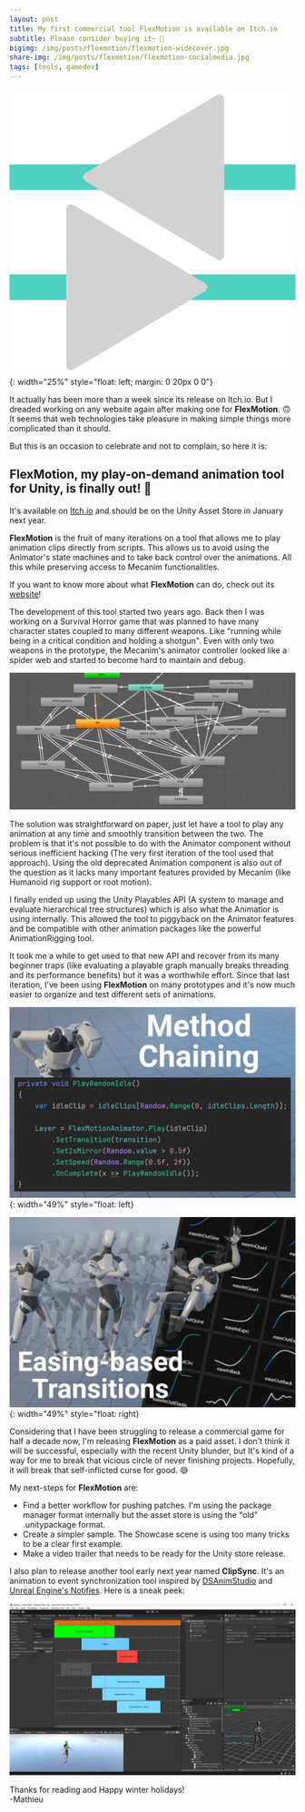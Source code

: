 ```yaml
---
layout: post
title: My first commercial tool FlexMotion is available on Itch.io
subtitle: Please consider buying it~ 🥲
bigimg: /img/posts/flexmotion/flexmotion-widecover.jpg
share-img: /img/posts/flexmotion/flexmotion-socialmedia.jpg
tags: [tools, gamedev]
---
```


![FlexMotion logo](/img/posts/flexmotion/flexmotion-logo-light.svg){: width="25%" style="float: left; margin: 0 20px 0 0"}

It actually has been more than a week since its release on Itch.io. But I dreaded working on any website again after making one for **FlexMotion**. 🙃
It seems that web technologies take pleasure in making simple things more complicated than it should.

But this is an occasion to celebrate and not to complain, so here it is: 

## FlexMotion, my play-on-demand animation tool for Unity, is finally out! 🥳

It's available on [Itch.io](https://moartis.itch.io/flexmotion) and should be on the Unity Asset Store in January next year.

**FlexMotion** is the fruit of many iterations on a tool that allows me to play animation clips directly from scripts. This allows us to avoid using the Animator's state machines and to take back control over the animations. All this while preserving access to Mecanim functionalities. 

If you want to know more about what **FlexMotion** can do, check out its [website](https://flexmotion.moartis.dev)!

The development of this tool started two years ago. Back then I was working on a Survival Horror game that was planned to have many character states coupled to many different weapons. Like "running while being in a critical condition and holding a shotgun". Even with only two weapons in the prototype, the Mecanim's animator controller looked like a spider web and started to become hard to maintain and debug. 

![Typical animator controller](/img/posts/flexmotion/animator-controller.webp)

The solution was straightforward on paper, just let have a tool to play any animation at any time and smoothly transition between the two. 
The problem is that it's not possible to do with the Animator component without serious inefficient hacking (The very first iteration of the tool used that approach).
Using the old deprecated Animation component is also out of the question as it lacks many important features provided by Mecanim (like Humanoid rig support or root motion).

I finally ended up using the Unity Playables API (A system to manage and evaluate hierarchical tree structures) which is also what the Animatior is using internally. 
This allowed the tool to piggyback on the Animator features and be compatible with other animation packages like the powerful AnimationRigging tool.

It took me a while to get used to that new API and recover from its many beginner traps (like evaluating a playable graph manually breaks threading and its performance benefits) but it was a worthwhile effort. Since that last iteration, I've been using **FlexMotion** on many prototypes and it's now much easier to organize and test different sets of animations.

![Method Chaining](/img/posts/flexmotion/MethodChaining.jpg){: width="49%" style="float: left}
<!-- ![Time Callbacks](/img/posts/flexmotion/TimeCallbacks.jpg){: width="32%" style="float: center}  -->
![Easing-based transitions](/img/posts/flexmotion/EasingBasedTransitions.jpg){: width="49%" style="float: right} 

Considering that I have been struggling to release a commercial game for half a decade now, I'm releasing **FlexMotion** as a paid asset.
I don't think it will be successful, especially with the recent Unity blunder, but It's kind of a way for me to break that vicious circle of never finishing projects. 
Hopefully, it will break that self-inflicted curse for good. 😅

My next-steps for **FlexMotion** are: 
- Find a better workflow for pushing patches. I'm using the package manager format internally but the asset store is using the "old" .unitypackage format.
- Create a simpler sample. The Showcase scene is using too many tricks to be a clear first example.
- Make a video trailer that needs to be ready for the Unity store release. 

I also plan to release another tool early next year named **ClipSync**. It's an animation to event synchronization tool inspired by [DSAnimStudio](https://github.com/Meowmaritus/DSAnimStudio) and [Unreal Engine's Notifies](https://docs.unrealengine.com/5.0/en-US/animation-notifies-in-unreal-engine/). Here is a sneak peek:

![Typical animator controller](/img/posts/flexmotion/clipsync.jpg)

Thanks for reading and Happy winter holidays!
<br/>-Mathieu